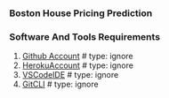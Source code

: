 ### Boston House Pricing Prediction 

### Software And Tools Requirements

1. [Github Account](http://github.com) # type: ignore
2. [HerokuAccount](https://heroku.com) # type: ignore
3. [VSCodeIDE](https://code.visualstudio.com) # type: ignore
4. [GitCLI](https://git-scm.com/book/en/v2/Getting-Started-The-Command-Line) # type: ignore